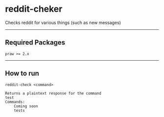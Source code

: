 reddit-cheker
============

Checks reddit for various things (such as new messages)

***

Required Packages
----------------

	praw >= 2.x

***

How to run
----------

	reddit-check <command>
	
	Returns a plaintext response for the command
	test
	Commands:
		Coming soon
		tests
